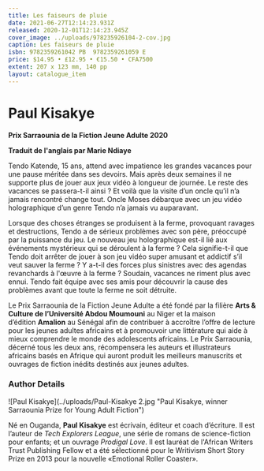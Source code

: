 ```yaml
---
title: Les faiseurs de pluie
date: 2021-06-27T12:14:23.931Z
released: 2020-12-01T12:14:23.945Z
cover_image: ../uploads/978235926104-2-cov.jpg
caption: Les faiseurs de pluie
isbn: 9782359261042 PB  9782359261059 E
price: $14.95 • £12.95 • €15.50 • CFA7500
extent: 207 x 123 mm, 140 pp
layout: catalogue_item
---
```

# **Paul Kisakye**

**Prix Sarraounia de la Fiction Jeune Adulte 2020**

**Traduit de l'anglais par Marie Ndiaye**

Tendo Katende, 15 ans, attend avec impatience les grandes vacances pour une pause méritée dans ses devoirs. Mais après deux semaines il ne supporte plus de jouer aux jeux vidéo à longueur de journée. Le reste des vacances se passera-t-il ainsi ? Et voilà que la visite d’un oncle qu’il n’a jamais rencontré change tout. Oncle Moses débarque avec un jeu vidéo holographique d’un genre Tendo n’a jamais vu auparavant.

Lorsque des choses étranges se produisent à la ferme, provoquant ravages et destructions, Tendo a de sérieux problèmes avec son père, préoccupé par la puissance du jeu. Le nouveau jeu holographique est-il lié aux événements mystérieux qui se déroulent à la ferme ? Cela signifie-t-il que Tendo doit arrêter de jouer à son jeu vidéo super amusant et addictif s’il veut sauver la ferme ? Y a-t-il des forces plus sinistres avec des agendas revanchards à l'œuvre à la ferme ? Soudain, vacances ne riment plus avec ennui. Tendo fait équipe avec ses amis pour découvrir la cause des problèmes avant que toute la ferme ne soit détruite.

Le Prix Sarraounia de la Fiction Jeune Adulte a été fondé par la filière **Arts & Culture de l’Université Abdou Moumouni** au Niger et la maison d’édition **Amalion** au Sénégal afin de contribuer à accroître l’offre de lecture pour les jeunes adultes africains et à promouvoir une littérature qui aide à mieux comprendre le monde des adolescents africains. Le Prix Sarraounia, décerné tous les deux ans, récompensera les auteurs et illustrateurs africains basés en Afrique qui auront produit les meilleurs manuscrits et ouvrages de fiction inédits destinés aux jeunes adultes.

### Author Details

![Paul Kisakye](../uploads/Paul-Kisakye 2.jpg "Paul Kisakye, winner Sarraounia Prize for Young Adult Fiction")

Né en Ouganda, **Paul Kisakye** est écrivain, éditeur et coach d’écriture. Il est l’auteur de *Tech Explorers League*, une série de romans de science-fiction pour enfants; et un ouvrage *Prodigal Love*. Il est lauréat de l'African Writers Trust Publishing Fellow et a été sélectionné pour le Writivism Short Story Prize en 2013 pour la nouvelle «Emotional Roller Coaster».